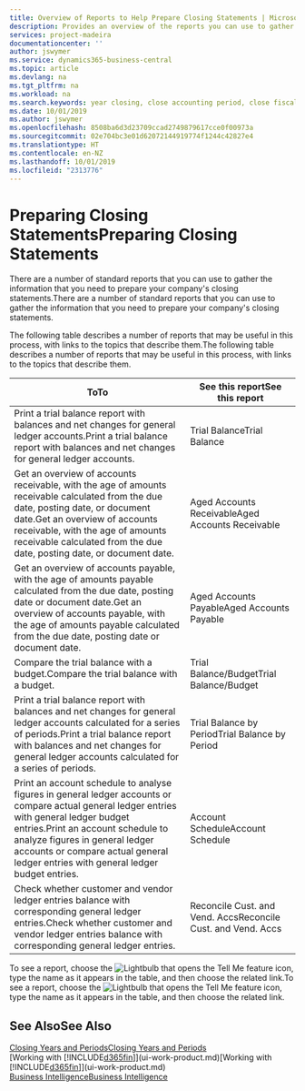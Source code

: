 ```yaml
---
title: Overview of Reports to Help Prepare Closing Statements | Microsoft Docs
description: Provides an overview of the reports you can use to gather information to prepare your company's closing statements when closing the fiscal year.
services: project-madeira
documentationcenter: ''
author: jswymer
ms.service: dynamics365-business-central
ms.topic: article
ms.devlang: na
ms.tgt_pltfrm: na
ms.workload: na
ms.search.keywords: year closing, close accounting period, close fiscal year, aging, creditor payments, vendor payments, assets, liabilities, equity, analysis, reporting, financial report, business intelligence, BI, Power Bi, KPI
ms.date: 10/01/2019
ms.author: jswymer
ms.openlocfilehash: 8508ba6d3d23709ccad2749879617cce0f00973a
ms.sourcegitcommit: 02e704bc3e01d62072144919774f1244c42827e4
ms.translationtype: HT
ms.contentlocale: en-NZ
ms.lasthandoff: 10/01/2019
ms.locfileid: "2313776"
---
```

# <a name="preparing-closing-statements"></a><span data-ttu-id="46b0e-103">Preparing Closing Statements</span><span class="sxs-lookup"><span data-stu-id="46b0e-103">Preparing Closing Statements</span></span>
<span data-ttu-id="46b0e-104">There are a number of standard reports that you can use to gather the information that you need to prepare your company's closing statements.</span><span class="sxs-lookup"><span data-stu-id="46b0e-104">There are a number of standard reports that you can use to gather the information that you need to prepare your company's closing statements.</span></span>

<span data-ttu-id="46b0e-105">The following table describes a number of reports that may be useful in this process, with links to the topics that describe them.</span><span class="sxs-lookup"><span data-stu-id="46b0e-105">The following table describes a number of reports that may be useful in this process, with links to the topics that describe them.</span></span>

| <span data-ttu-id="46b0e-106">To</span><span class="sxs-lookup"><span data-stu-id="46b0e-106">To</span></span> | <span data-ttu-id="46b0e-107">See this report</span><span class="sxs-lookup"><span data-stu-id="46b0e-107">See this report</span></span> |
| --- | --- |
| <span data-ttu-id="46b0e-108">Print a trial balance report with balances and net changes for general ledger accounts.</span><span class="sxs-lookup"><span data-stu-id="46b0e-108">Print a trial balance report with balances and net changes for general ledger accounts.</span></span> |<span data-ttu-id="46b0e-109">Trial Balance</span><span class="sxs-lookup"><span data-stu-id="46b0e-109">Trial Balance</span></span> |
| <span data-ttu-id="46b0e-110">Get an overview of accounts receivable, with the age of amounts receivable calculated from the due date, posting date, or document date.</span><span class="sxs-lookup"><span data-stu-id="46b0e-110">Get an overview of accounts receivable, with the age of amounts receivable calculated from the due date, posting date, or document date.</span></span> |<span data-ttu-id="46b0e-111">Aged Accounts Receivable</span><span class="sxs-lookup"><span data-stu-id="46b0e-111">Aged Accounts Receivable</span></span> |
| <span data-ttu-id="46b0e-112">Get an overview of accounts payable, with the age of amounts payable calculated from the due date, posting date or document date.</span><span class="sxs-lookup"><span data-stu-id="46b0e-112">Get an overview of accounts payable, with the age of amounts payable calculated from the due date, posting date or document date.</span></span> |<span data-ttu-id="46b0e-113">Aged Accounts Payable</span><span class="sxs-lookup"><span data-stu-id="46b0e-113">Aged Accounts Payable</span></span> |
| <span data-ttu-id="46b0e-114">Compare the trial balance with a budget.</span><span class="sxs-lookup"><span data-stu-id="46b0e-114">Compare the trial balance with a budget.</span></span> |<span data-ttu-id="46b0e-115">Trial Balance/Budget</span><span class="sxs-lookup"><span data-stu-id="46b0e-115">Trial Balance/Budget</span></span> |
| <span data-ttu-id="46b0e-116">Print a trial balance report with balances and net changes for general ledger accounts calculated for a series of periods.</span><span class="sxs-lookup"><span data-stu-id="46b0e-116">Print a trial balance report with balances and net changes for general ledger accounts calculated for a series of periods.</span></span> |<span data-ttu-id="46b0e-117">Trial Balance by Period</span><span class="sxs-lookup"><span data-stu-id="46b0e-117">Trial Balance by Period</span></span> |
| <span data-ttu-id="46b0e-118">Print an account schedule to analyse figures in general ledger accounts or compare actual general ledger entries with general ledger budget entries.</span><span class="sxs-lookup"><span data-stu-id="46b0e-118">Print an account schedule to analyze figures in general ledger accounts or compare actual general ledger entries with general ledger budget entries.</span></span> |<span data-ttu-id="46b0e-119">Account Schedule</span><span class="sxs-lookup"><span data-stu-id="46b0e-119">Account Schedule</span></span> |
| <span data-ttu-id="46b0e-120">Check whether customer and vendor ledger entries balance with corresponding general ledger entries.</span><span class="sxs-lookup"><span data-stu-id="46b0e-120">Check whether customer and vendor ledger entries balance with corresponding general ledger entries.</span></span> |<span data-ttu-id="46b0e-121">Reconcile Cust. and Vend. Accs</span><span class="sxs-lookup"><span data-stu-id="46b0e-121">Reconcile Cust. and Vend. Accs</span></span> |

<span data-ttu-id="46b0e-122">To see a report, choose the ![Lightbulb that opens the Tell Me feature](media/ui-search/search_small.png "Tell me what you want to do") icon, type the name as it appears in the table, and then choose the related link.</span><span class="sxs-lookup"><span data-stu-id="46b0e-122">To see a report, choose the ![Lightbulb that opens the Tell Me feature](media/ui-search/search_small.png "Tell me what you want to do") icon, type the name as it appears in the table, and then choose the related link.</span></span>

## <a name="see-also"></a><span data-ttu-id="46b0e-123">See Also</span><span class="sxs-lookup"><span data-stu-id="46b0e-123">See Also</span></span>
[<span data-ttu-id="46b0e-124">Closing Years and Periods</span><span class="sxs-lookup"><span data-stu-id="46b0e-124">Closing Years and Periods</span></span>](year-close-years-periods.md)  
<span data-ttu-id="46b0e-125">[Working with [!INCLUDE[d365fin](includes/d365fin_md.md)]](ui-work-product.md)</span><span class="sxs-lookup"><span data-stu-id="46b0e-125">[Working with [!INCLUDE[d365fin](includes/d365fin_md.md)]](ui-work-product.md)</span></span>  
[<span data-ttu-id="46b0e-126">Business Intelligence</span><span class="sxs-lookup"><span data-stu-id="46b0e-126">Business Intelligence</span></span>](bi.md)
